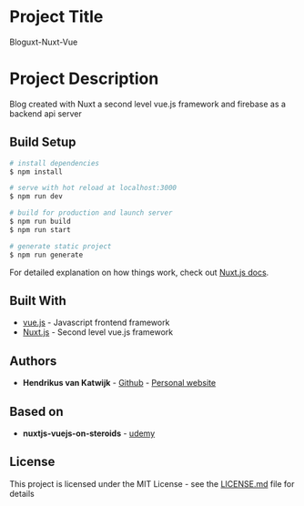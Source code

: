 # Project Title

Bloguxt-Nuxt-Vue

# Project Description

Blog created with Nuxt a second level vue.js framework and firebase as a backend api server


## Build Setup

```bash
# install dependencies
$ npm install

# serve with hot reload at localhost:3000
$ npm run dev

# build for production and launch server
$ npm run build
$ npm run start

# generate static project
$ npm run generate
```

For detailed explanation on how things work, check out [Nuxt.js docs](https://nuxtjs.org).


## Built With

* [vue.js](https://vuejs.org/) - Javascript frontend framework
* [Nuxt.js](https://nuxtjs.org) - Second level vue.js framework

## Authors

* **Hendrikus van Katwijk** - [Github](https://github.com/vankatwijk) - [Personal website](https://hpvk.com)


## Based on

* **nuxtjs-vuejs-on-steroids** - [udemy](hhttps://www.udemy.com/course/nuxtjs-vuejs-on-steroids)


## License

This project is licensed under the MIT License - see the [LICENSE.md](LICENSE.md) file for details
